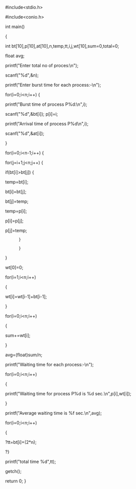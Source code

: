 #include<stdio.h>

#include<conio.h>

int main()

{
   
int bt[10],p[10],at[10],n,temp,tt,i,j,wt[10],sum=0,total=0;
  
float avg;
   
printf("Enter total no of proces:\n");
   
scanf("%d",&n);
   
printf("Enter burst time for each process:-\n");
  
for(i=0;i<n;i++)
   {
       
printf("Burst time of process P%d:\n",i);
       
scanf("%d",&bt[i]);
       p[i]=i;
     
printf("Arrival time of process P%d\n",i);
      
scanf("%d",&at[i]);
       
   
}
 
 for(i=0;i<n-1;i++)
   {
     
 for(j=i+1;j<n;j++)
        {
          
 if(bt[i]>bt[j])
                {
              
 temp=bt[i];
             
 bt[i]=bt[j];
               
 bt[j]=temp;
              
 temp=p[i];
              
 p[i]=p[j];
            
 p[j]=temp;
          
  		  }
    
 		  }
   
}
   
 wt[0]=0;
  
 for(i=1;i<n;i++)
   
{
       
wt[i]=wt[i-1]+bt[i-1];
   
}
  
 for(i=0;i<n;i++)
   
{
      
 sum+=wt[i];
   
}
   
avg=(float)sum/n;
   
printf("Waiting time for each process:-\n");
  
 for(i=0;i<n;i++)
  
 {
       
printf("Waiting time for process P%d is %d sec.\n",p[i],wt[i]);
     

   }
  
 printf("Average waiting time is %f sec.\n",avg);
   
for(i=0;i<n;i++)
  
 {
   
?tt=bt[i]+(2*n);

?}
  
 printf("total time %d",tt);
  
 getch();
   
return 0;
}